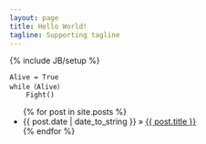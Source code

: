 ```yaml
---
layout: page
title: Hello World!
tagline: Supporting tagline
---
```

{% include JB/setup %}

    Alive = True
    while（Alive）
    	Fight()	

<ul class="posts">
  {% for post in site.posts %}
    <li><span>{{ post.date | date_to_string }}</span> &raquo; <a href="{{ BASE_PATH }}{{ post.url }}">{{ post.title }}</a></li>
  {% endfor %}
</ul>

